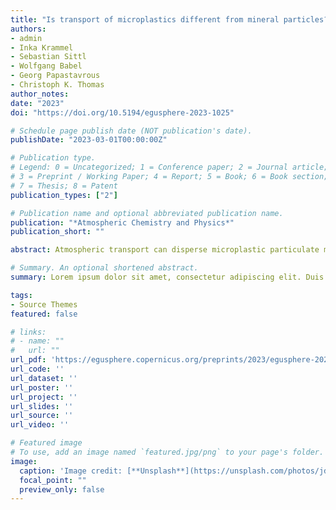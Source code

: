 ```yaml
---
title: "Is transport of microplastics different from mineral particles? Idealized wind tunnel studies on polyethylene microspheres"
authors:
- admin
- Inka Krammel
- Sebastian Sittl
- Wolfgang Babel
- Georg Papastavrous
- Christoph K. Thomas
author_notes:
date: "2023"
doi: "https://doi.org/10.5194/egusphere-2023-1025"

# Schedule page publish date (NOT publication's date).
publishDate: "2023-03-01T00:00:00Z"

# Publication type.
# Legend: 0 = Uncategorized; 1 = Conference paper; 2 = Journal article;
# 3 = Preprint / Working Paper; 4 = Report; 5 = Book; 6 = Book section;
# 7 = Thesis; 8 = Patent
publication_types: ["2"]

# Publication name and optional abbreviated publication name.
publication: "*Atmospheric Chemistry and Physics*"
publication_short: ""

abstract: Atmospheric transport can disperse microplastic particulate matter to virtually every environment on the planet. Only a few studies have examined the fundamental transport mechanisms of microplastics and contrasted them with the existing body of knowledge accumulated on mineral dust over the past few decades. Our study addresses this research gap and presents results from idealized wind tunnel experiments, which examine the detachment behavior of microplastics ranging from 38 to 125 µm in diameter from smooth substrates. We here define detachment as microspheres detaching from a substrate and leaving the field of observation, which includes several transport modes, including creeping, rolling, and directly lifting off. The detachment behavior of polyethylene microspheres (PE69) and borosilicate microspheres (GL69) of nominally the same physical diameter (63–75 µm) is contrasted across hydrophilic to hydrophobic substrates. We further examine the effect of microsphere–microsphere collisions on the detachment behavior of both polyethylene and borosilicate microspheres. In a collision the rolling microsphere can detach a static microsphere or be stopped by it. Differentiating between microspheres experiencing only fluid forces and microspheres experiencing fluid forces and collisions revealed that collisions can facilitate and mitigate detachment. Further, results indicate that GL69, as a hydrophilic particle, is sensitive to substrate hydrophobicity, whereas PE69 is not sensitive. Sensitive microspheres detached more easily from hydrophobic substrates compared to hydrophilic substrates. The smallest polyethylene microspheres behave similarly to borosilicate microspheres. Results demonstrate that PE69 and GL69 as proxies for plastic and mineral dust, respectively, detach at u* between 0.1 and 0.3 m s−1, fitting the prediction of a fluid threshold model by Shao and Lu (2000). In the observed range of relative humidity (RH), capillary forces can increase the median detachment with about 0.2 m s−1 for PE69 and GL69. The smallest polyethylene microspheres behaved similarly to borosilicate microspheres by being sensitive to the substrate hydrophobicity. For bigger microspheres, the lesser density of polyethylene drives their higher erodibility. At a similar relative humidity, polyethylene microspheres detach at smaller friction velocities compared to borosilicate microspheres of the same nominal diameter. We argue that our idealized experiments provide a useful analog to more complex experiments, for example using simple soils as substrates. We conclude that plastic particles are preferentially transported, as their lower density and more hydrophobic surface facilitate detachment.

# Summary. An optional shortened abstract.
summary: Lorem ipsum dolor sit amet, consectetur adipiscing elit. Duis posuere tellus ac convallis placerat. Proin tincidunt magna sed ex sollicitudin condimentum.

tags:
- Source Themes
featured: false

# links:
# - name: ""
#   url: ""
url_pdf: 'https://egusphere.copernicus.org/preprints/2023/egusphere-2023-1025/'
url_code: ''
url_dataset: ''
url_poster: ''
url_project: ''
url_slides: ''
url_source: ''
url_video: ''

# Featured image
# To use, add an image named `featured.jpg/png` to your page's folder. 
image:
  caption: 'Image credit: [**Unsplash**](https://unsplash.com/photos/jdD8gXaTZsc)'
  focal_point: ""
  preview_only: false
---
```



